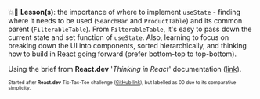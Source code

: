 💥💯 **Lesson(s)**: the importance of where to implement `useState` - finding where it needs to be used (`SearchBar` and `ProductTable`) and its common parent (`FilterableTable`). From `FilterableTable`, it's easy to pass down the current state and set function of `useState`. Also, learning to focus on breaking down the UI into components, sorted hierarchically, and thinking how to build in React going forward (prefer bottom-top to top-bottom).  

Using the brief from **React.dev** '*Thinking in React*' documentation ([link](https://react.dev/learn/thinking-in-react)).

<sup><sub>Started after **React.dev** Tic-Tac-Toe challenge ([GitHub link](https://github.com/fransan6/react-challenges/tree/main/01-reactdev-tictactoe)), but labelled as 00 due to its comparative simplicity.</sub></sup>
